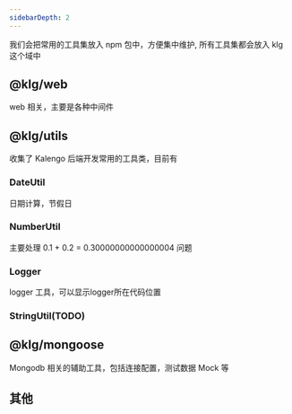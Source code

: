 ```yaml
---
sidebarDepth: 2
---
```


我们会把常用的工具集放入 npm 包中，方便集中维护, 所有工具集都会放入 klg 这个域中

## @klg/web
web 相关，主要是各种中间件

## @klg/utils

收集了 Kalengo 后端开发常用的工具类，目前有
### DateUtil
日期计算，节假日

### NumberUtil
主要处理 0.1 + 0.2 = 0.30000000000000004 问题

### Logger
logger 工具，可以显示logger所在代码位置

### StringUtil(TODO)

## @klg/mongoose
Mongodb 相关的辅助工具，包括连接配置，测试数据 Mock 等

## 其他
